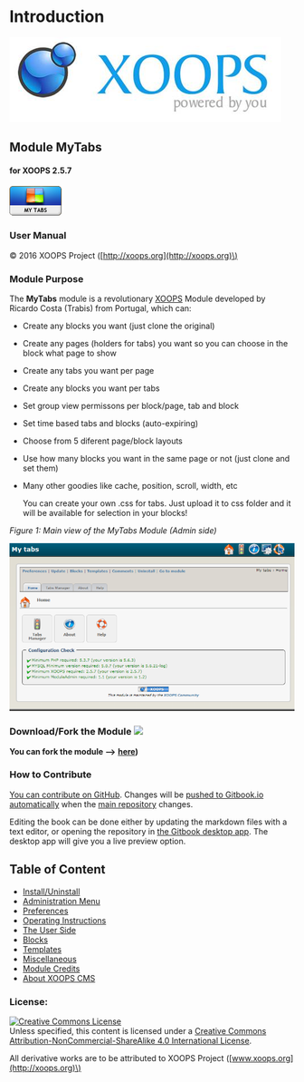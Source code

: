 # Introduction

![logoXoops.jpg](.gitbook/assets/logoxoops.jpg)

## Module MyTabs

#### for XOOPS 2.5.7

![logoModule.png](.gitbook/assets/logomodule.png)

### User Manual

© 2016 XOOPS Project \([http://xoops.org](http://xoops.org)\)

### Module Purpose

The **MyTabs** module is a revolutionary [XOOPS](http://www.xoops.org) Module developed by Ricardo Costa \(Trabis\) from Portugal, which can:

* Create any blocks you want \(just clone the original\)
* Create any pages \(holders for tabs\) you want so you can choose in the block what page to show
* Create any tabs you want per page
* Create any blocks you want per tabs
* Set group view permissons per block/page, tab and block
* Set time based tabs and blocks \(auto-expiring\)
* Choose from 5 diferent page/block layouts
* Use how many blocks you want in the same page or not \(just clone and set them\)
* Many other goodies like cache, position, scroll, width, etc

  You can create your own .css for tabs. Just upload it to css folder and it will be available for selection in your blocks!

  
_Figure 1: Main view of the MyTabs Module \(Admin side\)_

![image001.png](.gitbook/assets/image001.png)

### Download/Fork the Module ![](http://xoops.org/images/forkit.png)

**You can fork the module --&gt;** [**here**](https://github.com/XoopsModules25x/mytabs)**\)**

### How to Contribute

[You can contribute on GitHub](https://github.com/XoopsDocs/mytabs-tutorial). Changes will be [pushed to Gitbook.io automatically](https://www.gitbook.com/book/xoops/mytabs-tutorial/activity) when the [main repository](https://github.com/XoopsDocs/mytabs-tutorial) changes.

Editing the book can be done either by updating the markdown files with a text editor, or opening the repository in [the Gitbook desktop app](https://github.com/GitbookIO/editor/blob/master/README.md). The desktop app will give you a live preview option.

## Table of Content

* [Install/Uninstall](install-uninstall.md)
* [Administration Menu](administration-menu.md)
* [Preferences](preferences.md)
* [Operating Instructions](operating-instructions.md)
* [The User Side](the-user-side.md)
* [Blocks](blocks.md)
* [Templates](templates.md)
* [Miscellaneous](https://github.com/xoops/xoops-mytabs-module-tutrial/tree/46ba1bd18c5488abf1e9cc134b00cc07e0a886c8/en/book/8other.md) 
* [Module Credits](module-credits.md)
* [About XOOPS CMS](about-xoops-cms.md)

### License:

[![Creative Commons License](https://i.creativecommons.org/l/by-nc-sa/4.0/88x31.png)](http://creativecommons.org/licenses/by-nc-sa/4.0/)  
Unless specified, this content is licensed under a [Creative Commons Attribution-NonCommercial-ShareAlike 4.0 International License](http://creativecommons.org/licenses/by-nc-sa/4.0/).

All derivative works are to be attributed to XOOPS Project \([www.xoops.org](http://xoops.org)\)

